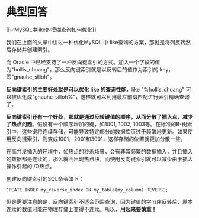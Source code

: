 # 典型回答


[[✅MySQL中like的模糊查询如何优化]]



我们在上面的文章中讲过一种优化MySQL 中 like查询的方案，那就是将列反转然后存储并创建索引。



而 Oracle 中已经支持了一种反向键索引的方式。加入一个字段的值为"hollis_chuang"，那么反向键索引就是以反转后的值作为索引的 key，即"gnauhc_silloh"。



**反向键索引的主要好处就是可以优化 like 的查询性能**，like "%hollis_chuang" 可以被优化成"gnauhc_silloh%"，这样就可以利用最左前缀匹配进行索引精确查询了。



**反向键索引还有一个好处，那就是通过反转键值的顺序，从而分散了插入点，减少了热点问题**。假设有一个顺序增加的键，如1001, 1002, 1003等。在标准的B-树索引中，这些键将连续存储，可能导致特定部分的数据库页过于频繁地更新。如果使用反向键索引，则变成1001，2001和3001，这样存储的位置就更加分散一些。



在高并发插入的环境中，如热点的秒杀场景，会有非常频繁的数据插入，并且插入的数据都是连续的，那么就会出现热点块，而使用反向键索引就可以减少由于插入操作引起的I/O热点。



创建反向键索引的SQL命令如下：



```plain
CREATE INDEX my_reverse_index ON my_table(my_column) REVERSE;
```



但是需要注意的是，反向键索引不适合范围查询，因为键值的字节序反转后，原本连续的数值可能在物理存储上变得不连续。所以，**用起来要慎重！**

